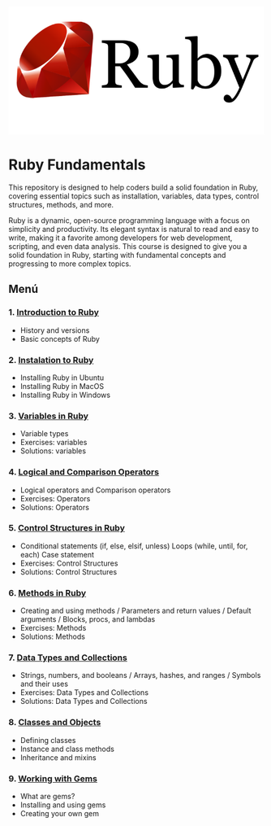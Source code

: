 ![banner ruby](images/ruby-banner.png)

# Ruby Fundamentals

This repository is designed to help coders build a solid foundation in Ruby, covering essential topics such as installation, variables, data types, control structures, methods, and more.

Ruby is a dynamic, open-source programming language with a focus on simplicity and productivity. Its elegant syntax is natural to read and easy to write, making it a favorite among developers for web development, scripting, and even data analysis. This course is designed to give you a solid foundation in Ruby, starting with fundamental concepts and progressing to more complex topics.


## Menú

### 1. [Introduction to Ruby](./01_introduction/introduction.md)
- History and versions
- Basic concepts of Ruby

### 2. [Instalation to Ruby](./02_instalation)
- Installing Ruby in Ubuntu
- Installing Ruby in MacOS
- Installing Ruby in Windows

### 3. [Variables in Ruby](./03_variables/variable.md)
- Variable types
- Exercises: variables
- Solutions: variables

### 4. [Logical and Comparison Operators](./04_logical_operators/operators.md)
- Logical operators and Comparison operators
- Exercises: Operators
- Solutions: Operators

### 5. [Control Structures in Ruby](./05_control_structures/control_structures.md)
- Conditional statements (if, else, elsif, unless) Loops (while, until, for, each) Case statement
- Exercises: Control Structures
- Solutions: Control Structures


### 6. [Methods in Ruby](./06_methods/methods.md)
   - Creating and using methods / Parameters and return values / Default arguments /  Blocks, procs, and lambdas
   - Exercises: Methods
   - Solutions: Methods


### 7. [Data Types and Collections](./07_data_types/data_types.md)
   - Strings, numbers, and booleans / Arrays, hashes, and ranges / Symbols and their uses
   - Exercises: Data Types and Collections
   - Solutions: Data Types and Collections

### 8. [Classes and Objects](./08_classes_objects_ruby/classes_objects_ruby.md)
   - Defining classes
   - Instance and class methods
   - Inheritance and mixins

### 9. [Working with Gems](./09_working_with_gems/working_with_gems.md)
   - What are gems?
   - Installing and using gems
   - Creating your own gem